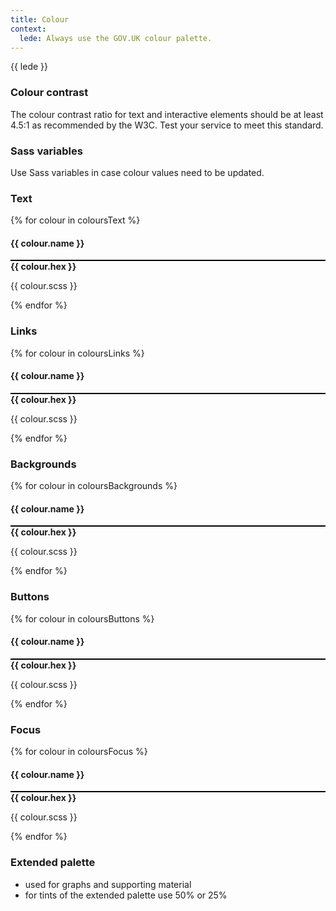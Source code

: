```yaml
---
title: Colour
context:
  lede: Always use the GOV.UK colour palette.
---
```


<div class="lede">
  {{ lede }}
</div>

### Colour contrast

The colour contrast ratio for text and interactive elements should be at least 4.5:1 as recommended by the W3C.
Test your service to meet this standard.

### Sass variables
Use Sass variables in case colour values need to be updated.

<h3 class="swatch-section">Text</h3>
{% for colour in coloursText %}
<div class="swatch-wrapper">
  <h4>{{ colour.name }}</h4>
  <div class="swatch" style="background-color:{{ colour.hex }}; border: 1px solid black;"></div>
  <b class="swatch-hex">
    {{ colour.hex }}
  </b>
  <p class="swatch-scss">
    {{ colour.scss }}
  </p>
</div>
{% endfor %}

<h3 class="swatch-section">Links</h3>
{% for colour in coloursLinks %}
<div class="swatch-wrapper">
  <h4>{{ colour.name }}</h4>
  <div class="swatch" style="background-color:{{ colour.hex }}; border: 1px solid black;"></div>
  <b class="swatch-hex">
    {{ colour.hex }}
  </b>
  <p class="swatch-scss">
    {{ colour.scss }}
  </p>
</div>
{% endfor %}

<h3 class="swatch-section">Backgrounds</h3>
{% for colour in coloursBackgrounds %}
<div class="swatch-wrapper">
  <h4>{{ colour.name }}</h4>
  <div class="swatch" style="background-color:{{ colour.hex }}; border: 1px solid black;"></div>
  <b class="swatch-hex">
    {{ colour.hex }}
  </b>
  <p class="swatch-scss">
    {{ colour.scss }}
  </p>
</div>
{% endfor %}

<h3 class="swatch-section">Buttons</h3>
{% for colour in coloursButtons %}
<div class="swatch-wrapper">
  <h4>{{ colour.name }}</h4>
  <div class="swatch" style="background-color:{{ colour.hex }}; border: 1px solid black;"></div>
  <b class="swatch-hex">
    {{ colour.hex }}
  </b>
  <p class="swatch-scss">
    {{ colour.scss }}
  </p>
</div>
{% endfor %}

<h3 class="swatch-section">Focus</h3>
{% for colour in coloursFocus %}
<div class="swatch-wrapper">
  <h4>{{ colour.name }}</h4>
  <div class="swatch" style="background-color:{{ colour.hex }}; border: 1px solid black;"></div>
  <b class="swatch-hex">
    {{ colour.hex }}
  </b>
  <p class="swatch-scss">
    {{ colour.scss }}
  </p>
</div>
{% endfor %}

<h3 class="swatch-section">Extended palette</h3>

* used for graphs and supporting material
* for tints of the extended palette use 50% or 25%